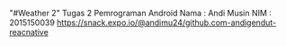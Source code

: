 "#Weather 2" 
Tugas 2 Pemrograman Android
Nama : Andi Musin
NIM : 2015150039
https://snack.expo.io/@andimu24/github.com-andigendut-reacnative

